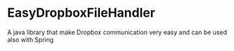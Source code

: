 # EasyDropboxFileHandler
A java library that make Dropbox communication very easy and can be used also with Spring

